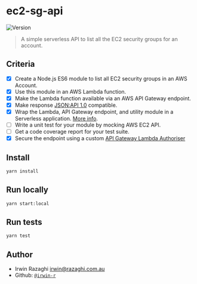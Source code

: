 <h1>ec2-sg-api</h1>
<p>
  <img alt="Version" src="https://img.shields.io/badge/version-1.0.0-blue.svg?cacheSeconds=2592000" />
</p>

> A simple serverless API to list all the EC2 security groups for an account.

## Criteria

- [x] Create a Node.js ES6 module to list all EC2 security groups in an AWS Account.
- [x] Use this module in an AWS Lambda function.
- [x] Make the Lambda function available via an AWS API Gateway endpoint.
- [x] Make response [JSON:API 1.0](https://jsonapi.org/format/1.0/) compatible.
- [x] Wrap the Lambda, API Gateway endpoint, and utility module in a Serverless application. [More info](https://serverless.com/framework/docs/providers/aws/events/apigateway#configuring-endpoint-types).
- [ ] Write a unit test for your module by mocking AWS EC2 API.
- [ ] Get a code coverage report for your test suite.
- [x] Secure the endpoint using a custom [API Gateway Lambda Authoriser](https://docs.aws.amazon.com/apigateway/latest/developerguide/apigateway-use-lambda-authorizer.html)

## Install

```sh
yarn install
```

## Run locally

```sh
yarn start:local
```

## Run tests

```sh
yarn test
```

## Author

* Irwin Razaghi <irwin@razaghi.com.au>
* Github: [`@irwin-r`](https://github.com/irwin-r)